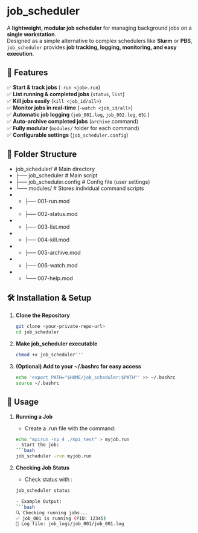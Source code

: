 # job_scheduler
A **lightweight, modular job scheduler** for managing background jobs on a **single workstation**.  
Designed as a simple alternative to complex schedulers like **Slurm** or **PBS**, `job_scheduler` provides **job tracking, logging, monitoring, and easy execution**.

## 🚀 Features
✅ **Start & track jobs** (`-run <job>.run`)  
✅ **List running & completed jobs** (`status`, `list`)  
✅ **Kill jobs easily** (`kill <job_id/all>`)  
✅ **Monitor jobs in real-time** (`-watch <job_id/all>`)  
✅ **Automatic job logging** (`job_001.log`, `job_002.log`, etc.)  
✅ **Auto-archive completed jobs** (`archive` command)  
✅ **Fully modular** (`modules/` folder for each command)  
✅ **Configurable settings** (`job_scheduler.config`)  

## 📂 Folder Structure

- job_scheduler/             # Main directory
- ├── job_scheduler          # Main script
- ├── job_scheduler.config   # Config file (user settings)
- └── modules/               # Stores individual command scripts
- -   ├── 001-run.mod
- -   ├── 002-status.mod
- -   ├── 003-list.mod
- -   ├── 004-kill.mod
- -   ├── 005-archive.mod
- -   ├── 006-watch.mod
- -   └── 007-help.mod






## 🛠 Installation & Setup
1. **Clone the Repository**
   ```bash
   git clone <your-private-repo-url>
   cd job_scheduler

2. **Make job_scheduler executable**
   ```bash
   chmod +x job_scheduler'''

3. **(Optional) Add to your ~/.bashrc for easy access**
   ```bash
   echo 'export PATH="$HOME/job_scheduler:$PATH"' >> ~/.bashrc
   source ~/.bashrc


## 🔧 Usage
1. **Running a Job**
   
   - Create a .run file with the command:
   ```bash
   echo "mpirun -np 4 ./mpi_test" > myjob.run
   - Start the job:
   ```bash
   job_scheduler -run myjob.run

2. **Checking Job Status**
   - Check status with :
   ```bash
   job_scheduler status
   
   - Example Output:
   ```bash
   🔍 Checking running jobs...
   ✅ job_001 is running (PID: 12345)
   📌 Log file: job_logs/job_001/job_001.log
